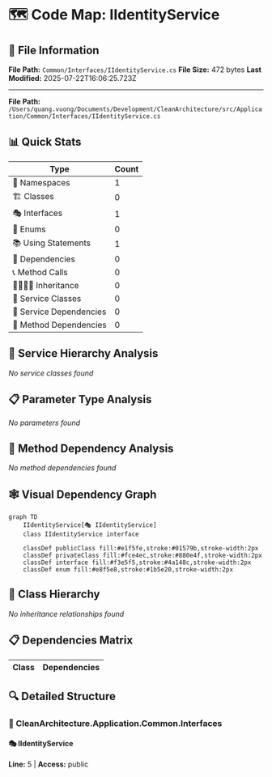 # 🗺️ Code Map: IIdentityService

## 📁 File Information

**File Path:** `Common/Interfaces/IIdentityService.cs`
**File Size:** 472 bytes
**Last Modified:** 2025-07-22T16:06:25.723Z

---


**File Path:** `/Users/quang.vuong/Documents/Development/CleanArchitecture/src/Application/Common/Interfaces/IIdentityService.cs`

## 📊 Quick Stats

| Type | Count |
|------|-------|
| 📁 Namespaces | 1 |
| 🏗️ Classes | 0 |
| 🎭 Interfaces | 1 |
| 📝 Enums | 0 |
| 📚 Using Statements | 1 |
| 🔗 Dependencies | 0 |
| 📞 Method Calls | 0 |
| 👨‍👩‍👧‍👦 Inheritance | 0 |
| 🔧 Service Classes | 0 |
| 💉 Service Dependencies | 0 |
| 🎯 Method Dependencies | 0 |

## 🔧 Service Hierarchy Analysis

*No service classes found*

## 📋 Parameter Type Analysis

*No parameters found*

## 🎯 Method Dependency Analysis

*No method dependencies found*

## 🕸️ Visual Dependency Graph

```mermaid
graph TD
    IIdentityService[🎭 IIdentityService]
    class IIdentityService interface

    classDef publicClass fill:#e1f5fe,stroke:#01579b,stroke-width:2px
    classDef privateClass fill:#fce4ec,stroke:#880e4f,stroke-width:2px
    classDef interface fill:#f3e5f5,stroke:#4a148c,stroke-width:2px
    classDef enum fill:#e8f5e8,stroke:#1b5e20,stroke-width:2px
```

## 🌳 Class Hierarchy

*No inheritance relationships found*

## 📋 Dependencies Matrix

| Class | Dependencies |
|-------|---------------|

## 🔍 Detailed Structure

### 📁 CleanArchitecture.Application.Common.Interfaces

#### 🎭 IIdentityService

**Line:** 5 | **Access:** public

